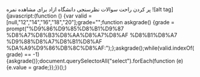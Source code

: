پر کردن راحت سوالات نظرسنجی دانشگاه ازاد برای مشاهده نمره
![alt tag](javascript:(function () {var valid = [null,"12","14","16","18","20"];grade="";function askgrade() {grade = prompt("%D9%86%D9%85%D8%B1%D9%87 %D8%A7%D8%B3%D8%AA%D8%A7%D8%AF %D8%B1%D8%A7 %D9%88%D8%A7%D8%B1%D8%AF %DA%A9%D9%86%DB%8C%D8%AF:");};askgrade();while(valid.indexOf(grade) == -1) {askgrade()};document.querySelectorAll("select").forEach(function (e) {e.value = grade;});})();)
